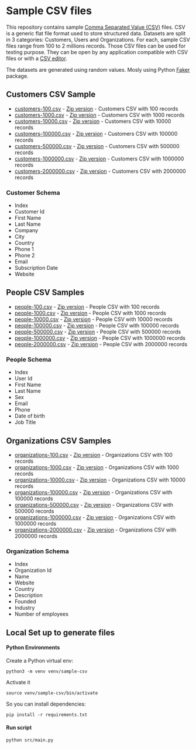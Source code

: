 # Sample CSV files

This repository contains sample [Comma Separated Value (CSV)](https://www.datablist.com/learn/csv/csv-meaning) files. CSV is a generic flat file format used to store structured data. Datasets are split in 3 categories: Customers, Users and Organizations. For each, sample CSV files range from 100 to 2 millions records. Those CSV files can be used for testing purpose. They can be open by any application compatible with CSV files or with a [CSV editor](https://www.datablist.com/csv-editor).

The datasets are generated using random values. Mosly using Python [Faker](https://faker.readthedocs.io/en/master/) package.

## Customers CSV Sample

- [customers-100.csv](https://github.com/datablist/sample-csv-files/raw/main/files/customers/customers-100.csv) - [Zip version](https://github.com/datablist/sample-csv-files/raw/main/files/customers/customers-100.zip) - Customers CSV with 100 records
- [customers-1000.csv](https://github.com/datablist/sample-csv-files/raw/main/files/customers/customers-1000.csv) - [Zip version](https://github.com/datablist/sample-csv-files/raw/main/files/customers/customers-1000.zip) - Customers CSV with 1000 records
- [customers-10000.csv](https://github.com/datablist/sample-csv-files/raw/main/files/customers/customers-10000.csv) - [Zip version](https://github.com/datablist/sample-csv-files/raw/main/files/customers/customers-10000.zip) - Customers CSV with 10000 records
- [customers-100000.csv](https://github.com/datablist/sample-csv-files/raw/main/files/customers/customers-100000.csv) - [Zip version](https://github.com/datablist/sample-csv-files/raw/main/files/customers/customers-100000.zip) - Customers CSV with 100000 records
- [customers-500000.csv](https://github.com/datablist/sample-csv-files/raw/main/files/customers/customers-500000.csv) - [Zip version](https://github.com/datablist/sample-csv-files/raw/main/files/customers/customers-500000.zip) - Customers CSV with 500000 records
- [customers-1000000.csv](https://github.com/datablist/sample-csv-files/raw/main/files/customers/customers-1000000.csv) - [Zip version](https://github.com/datablist/sample-csv-files/raw/main/files/customers/customers-1000000.zip) - Customers CSV with 1000000 records
- [customers-2000000.csv](https://github.com/datablist/sample-csv-files/raw/main/files/customers/customers-2000000.csv) - [Zip version](https://github.com/datablist/sample-csv-files/raw/main/files/customers/customers-2000000.zip) - Customers CSV with 2000000 records



### Customer Schema

- Index
- Customer Id
- First Name
- Last Name
- Company
- City
- Country
- Phone 1
- Phone 2
- Email
- Subscription Date
- Website



## People CSV Samples

- [people-100.csv](https://github.com/datablist/sample-csv-files/raw/main/files/people/people-100.csv) - [Zip version](https://github.com/datablist/sample-csv-files/raw/main/files/people/people-100.zip) - People CSV with 100 records
- [people-1000.csv](https://github.com/datablist/sample-csv-files/raw/main/files/people/people-1000.csv) - [Zip version](https://github.com/datablist/sample-csv-files/raw/main/files/people/people-1000.zip) - People CSV with 1000 records
- [people-10000.csv](https://github.com/datablist/sample-csv-files/raw/main/files/people/people-10000.csv) - [Zip version](https://github.com/datablist/sample-csv-files/raw/main/files/people/people-10000.zip) - People CSV with 10000 records
- [people-100000.csv](https://github.com/datablist/sample-csv-files/raw/main/files/people/people-100000.csv) - [Zip version](https://github.com/datablist/sample-csv-files/raw/main/files/people/people-100000.zip) - People CSV with 100000 records
- [people-500000.csv](https://github.com/datablist/sample-csv-files/raw/main/files/people/people-500000.csv) - [Zip version](https://github.com/datablist/sample-csv-files/raw/main/files/people/people-500000.zip) - People CSV with 500000 records
- [people-1000000.csv](https://github.com/datablist/sample-csv-files/raw/main/files/people/people-1000000.csv) - [Zip version](https://github.com/datablist/sample-csv-files/raw/main/files/people/people-1000000.zip) - People CSV with 1000000 records
- [people-2000000.csv](https://github.com/datablist/sample-csv-files/raw/main/files/people/people-2000000.csv) - [Zip version](https://github.com/datablist/sample-csv-files/raw/main/files/people/people-2000000.zip) - People CSV with 2000000 records


### People Schema

- Index
- User Id
- First Name
- Last Name
- Sex
- Email
- Phone
- Date of birth
- Job Title



## Organizations CSV Samples

- [organizations-100.csv](https://github.com/datablist/sample-csv-files/raw/main/files/organizations/organizations-100.csv) - [Zip version](https://github.com/datablist/sample-csv-files/raw/main/files/organizations/organizations-100.zip) - Organizations CSV with 100 records
- [organizations-1000.csv](https://github.com/datablist/sample-csv-files/raw/main/files/organizations/organizations-1000.csv) - [Zip version](https://github.com/datablist/sample-csv-files/raw/main/files/organizations/organizations-1000.zip) - Organizations CSV with 1000 records
- [organizations-10000.csv](https://github.com/datablist/sample-csv-files/raw/main/files/organizations/organizations-10000.csv) - [Zip version](https://github.com/datablist/sample-csv-files/raw/main/files/organizations/organizations-10000.zip) - Organizations CSV with 10000 records
- [organizations-100000.csv](https://github.com/datablist/sample-csv-files/raw/main/files/organizations/organizations-100000.csv) - [Zip version](https://github.com/datablist/sample-csv-files/raw/main/files/organizations/organizations-100000.zip) - Organizations CSV with 100000 records
- [organizations-500000.csv](https://github.com/datablist/sample-csv-files/raw/main/files/organizations/organizations-500000.csv) - [Zip version](https://github.com/datablist/sample-csv-files/raw/main/files/organizations/organizations-500000.zip) - Organizations CSV with 500000 records
- [organizations-1000000.csv](https://github.com/datablist/sample-csv-files/raw/main/files/organizations/organizations-1000000.csv) - [Zip version](https://github.com/datablist/sample-csv-files/raw/main/files/organizations/organizations-1000000.zip) - Organizations CSV with 1000000 records
- [organizations-2000000.csv](https://github.com/datablist/sample-csv-files/raw/main/files/organizations/organizations-2000000.csv) - [Zip version](https://github.com/datablist/sample-csv-files/raw/main/files/organizations/organizations-2000000.zip) - Organizations CSV with 2000000 records

### Organization Schema

- Index
- Organization Id
- Name
- Website
- Country
- Description
- Founded
- Industry
- Number of employees





## Local Set up to generate files

#### Python Environments

Create a Python virtual env:

```
python3 -m venv venv/sample-csv
```

Activate it

```
source venv/sample-csv/bin/activate
```

So you can install dependencies:

```
pip install -r requirements.txt
```



#### Run script

```
python src/main.py
```
